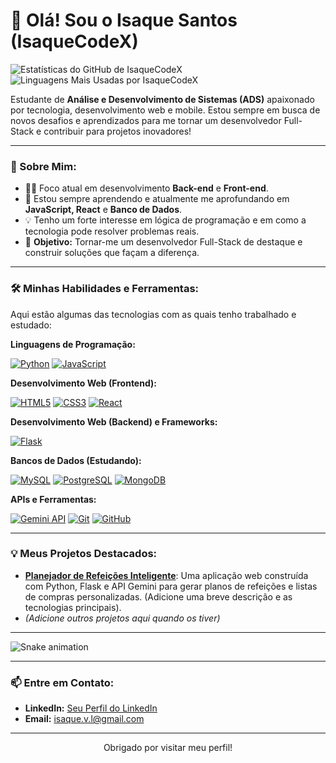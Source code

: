 # 👋 Olá! Sou o Isaque Santos (IsaqueCodeX)

<p align="left">
  <img src="https://github-readme-stats.vercel.app/api?username=IsaqueCodeX&show_icons=true&theme=radical&include_all_commits=true&count_private=true" alt="Estatísticas do GitHub de IsaqueCodeX" />
  <img src="https://github-readme-stats.vercel.app/api/top-langs/?username=IsaqueCodeX&layout=compact&langs_count=7&theme=radical" alt="Linguagens Mais Usadas por IsaqueCodeX" />
</p>

Estudante de **Análise e Desenvolvimento de Sistemas (ADS)** apaixonado por tecnologia, desenvolvimento web e mobile. Estou sempre em busca de novos desafios e aprendizados para me tornar um desenvolvedor Full-Stack e contribuir para projetos inovadores!

---

### 🚀 Sobre Mim:

* 👨‍💻 Foco atual em desenvolvimento **Back-end** e **Front-end**.
* 🌱 Estou sempre aprendendo e atualmente me aprofundando em **JavaScript, React** e **Banco de Dados**.
* 💡 Tenho um forte interesse em lógica de programação e em como a tecnologia pode resolver problemas reais.
* 🎯 **Objetivo:** Tornar-me um desenvolvedor Full-Stack de destaque e construir soluções que façam a diferença.

---

### 🛠️ Minhas Habilidades e Ferramentas:

Aqui estão algumas das tecnologias com as quais tenho trabalhado e estudado:

**Linguagens de Programação:**
<p align="left">
  <a href="https://www.python.org" target="_blank" rel="noreferrer"><img src="https://img.shields.io/badge/Python-3776AB?style=for-the-badge&logo=python&logoColor=white" alt="Python"/></a>
  <a href="https://developer.mozilla.org/pt-BR/docs/Web/JavaScript" target="_blank" rel="noreferrer"><img src="https://img.shields.io/badge/JavaScript-F7DF1E?style=for-the-badge&logo=javascript&logoColor=black" alt="JavaScript"/></a>
</p>

**Desenvolvimento Web (Frontend):**
<p align="left">
  <a href="https://developer.mozilla.org/pt-BR/docs/Web/HTML" target="_blank" rel="noreferrer"><img src="https://img.shields.io/badge/HTML5-E34F26?style=for-the-badge&logo=html5&logoColor=white" alt="HTML5"/></a>
  <a href="https://developer.mozilla.org/pt-BR/docs/Web/CSS" target="_blank" rel="noreferrer"><img src="https://img.shields.io/badge/CSS3-1572B6?style=for-the-badge&logo=css3&logoColor=white" alt="CSS3"/></a>
  <a href="https://react.dev/" target="_blank" rel="noreferrer"><img src="https://img.shields.io/badge/React-61DAFB?style=for-the-badge&logo=react&logoColor=black" alt="React"/></a>
  </p>

**Desenvolvimento Web (Backend) e Frameworks:**
<p align="left">
  <a href="https://flask.palletsprojects.com/" target="_blank" rel="noreferrer"><img src="https://img.shields.io/badge/Flask-000000?style=for-the-badge&logo=flask&logoColor=white" alt="Flask"/></a>
  </p>

**Bancos de Dados (Estudando):**
<p align="left">
  <a href="https://www.mysql.com/" target="_blank" rel="noreferrer"><img src="https://img.shields.io/badge/MySQL-4479A1?style=for-the-badge&logo=mysql&logoColor=white" alt="MySQL"/></a>
  <a href="https://www.postgresql.org" target="_blank" rel="noreferrer"><img src="https://img.shields.io/badge/PostgreSQL-336791?style=for-the-badge&logo=postgresql&logoColor=white" alt="PostgreSQL"/></a>
  <a href="https://www.mongodb.com/" target="_blank" rel="noreferrer"><img src="https://img.shields.io/badge/MongoDB-47A248?style=for-the-badge&logo=mongodb&logoColor=white" alt="MongoDB"/></a>
  </p>

**APIs e Ferramentas:**
<p align="left">
  <a href="https://ai.google.dev/" target="_blank" rel="noreferrer"><img src="https://img.shields.io/badge/Gemini_API-4A80EF?style=for-the-badge&logo=google&logoColor=white" alt="Gemini API"/></a>
  <a href="https://git-scm.com/" target="_blank" rel="noreferrer"><img src="https://img.shields.io/badge/Git-F05032?style=for-the-badge&logo=git&logoColor=white" alt="Git"/></a>
  <a href="https://github.com" target="_blank" rel="noreferrer"><img src="https://img.shields.io/badge/GitHub-181717?style=for-the-badge&logo=github&logoColor=white" alt="GitHub"/></a>
  </p>

---

### 💡 Meus Projetos Destacados:

* **[Planejador de Refeições Inteligente](URL_DO_SEU_REPOSITORIO_AQUI_QUANDO_PUBLICO)**: Uma aplicação web construída com Python, Flask e API Gemini para gerar planos de refeições e listas de compras personalizadas. (Adicione uma breve descrição e as tecnologias principais).
* _(Adicione outros projetos aqui quando os tiver)_

---

![Snake animation](https://raw.githubusercontent.com/IsaqueCodeX/IsaqueCodeX/main/dist/github-snake.svg)

---
### 📫 Entre em Contato:

* **LinkedIn:** [Seu Perfil do LinkedIn]([https://www.linkedin.com/in/isaque-santos-720b8b15a/?trk=opento_sprofile_details])
* **Email:** isaque.v.l@gmail.com

---
<p align="center">Obrigado por visitar meu perfil!</p>
